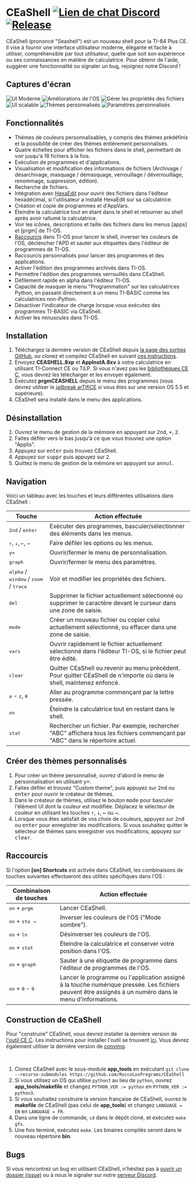 # CEaShell [![Lien de chat Discord](https://img.shields.io/discord/1012426214226530424?logo=discord)](https://discord.gg/RDTtu258fW) [![Release](https://img.shields.io/github/v/release/RoccoLoxPrograms/CEaShell?include_prereleases)](https://github.com/roccoloxprograms/shell/releases/latest)

CEaShell (prononcé "Seashell") est un nouveau shell pour la TI-84 Plus CE. Il vise à fournir une interface utilisateur moderne, élégante et facile à utiliser, compréhensible par tout utilisateur, quelle que soit son expérience ou ses connaissances en matière de calculatrice. Pour obtenir de l'aide, suggérer une fonctionnalité ou signaler un bug, rejoignez notre Discord !

## Captures d'écran

![UI Moderne](screenshots/shell.gif "UI Moderne") ![Améliorations de l'OS](screenshots/osFileInfo.gif "Améliorations de l'OS")
![Gérer les propriétés des fichiers](screenshots/fileInfo.png "Gérer les propriétés des fichiers") ![UI scalable](screenshots/scalableUI.gif "UI scalable")
![Thèmes personnalisés](screenshots/customTheme.gif "Thèmes personnalisés") ![Paramètres personnalisés](screenshots/settings.gif "Paramètres personnalisés")

## Fonctionnalités

* Thèmes de couleurs personnalisables, y compris des thèmes prédéfinis et la possibilité de créer des thèmes entièrement personnalisés.
* Quatre échelles pour afficher les fichiers dans le shell, permettant de voir jusqu'à 18 fichiers à la fois.
* Exécution de programmes et d'applications.
* Visualisation et modification des informations de fichiers (Archivage / désarchivage, masquage / démasquage, verrouillage / déverrouillage, renommage, suppression, édition).
* Recherche de fichiers.
* Intégration avec [HexaEdit](https://github.com/captain-calc/HexaEdit-CE) pour ouvrir des fichiers dans l'éditeur hexadécimal, si l'utilisateur a installé HexaEdit sur sa calculatrice.
* Création et copie de programmes et d'AppVars.
* Éteindre la calculatrice tout en étant dans le shell et retourner au shell après avoir rallumé la calculatrice.
* Voir les icônes, descriptions et taille des fichiers dans les menus [apps] et [prgm] de TI-OS.
* [Raccourcis](#shortcuts) dans TI-OS pour lancer le shell, inverser les couleurs de l'OS, déclencher l'APD et sauter aux étiquettes dans l'éditeur de programmes de TI-OS.
* Raccourcis personnalisés pour lancer des programmes et des applications.
* Activer l'édition des programmes archivés dans TI-OS.
* Permettre l'édition des programmes verrouillés dans CEaShell.
* Défilement rapide en alpha dans l'éditeur TI-OS.
* Capacité de masquer le menu "Programmation" sur les calculatrices Python, en passant directement à un menu TI-BASIC comme les calculatrices non-Python.
* Désactiver l'indicateur de charge lorsque vous exécutez des programmes TI-BASIC via CEaShell.
* Activer les minuscules dans TI-OS.

## Installation

1. Téléchargez la dernière version de CEaShell depuis [la page des sorties GitHub](https://github.com/roccoloxprograms/CEaShell/releases/latest), ou clonez et compilez CEaShell en suivant [ces instructions](#building-ceashell).
2. Envoyez **CEASHELL.8xp** et **AppInstA.8xv** à votre calculatrice en utilisant TI-Connect CE ou TiLP. Si vous n'avez pas les [bibliothèques CE C](https://tiny.cc/clibs), vous devrez les télécharger et les envoyer également.
3. Exécutez **prgmCEASHELL** depuis le menu des programmes (vous devrez utiliser le [jailbreak arTIfiCE](https://yvantt.github.io/arTIfiCE) si vous êtes sur une version OS 5.5 et supérieure).
4. CEaShell sera installé dans le menu des applications.

## Désinstallation

1. Ouvrez le menu de gestion de la mémoire en appuyant sur <kbd>2nd</kbd>, <kbd>+</kbd>, <kbd>2</kbd>.
2. Faites défiler vers le bas jusqu'à ce que vous trouviez une option "Applis".
3. Appuyez sur <kbd>enter</kbd> puis trouvez CEaShell.
4. Appuyez sur <kbd>suppr</kbd> puis appuyez sur <kbd>2</kbd>.
5. Quittez le menu de gestion de la mémoire en appuyant sur <kbd>annul</kbd>.

## Navigation

Voici un tableau avec les touches et leurs différentes utilisations dans CEaShell :

| Touche                                                                     | Action effectuée                                                                                                 |
|---------------------------------------------------------------------------|------------------------------------------------------------------------------------------------------------------|
| <kbd>2nd</kbd> / <kbd>enter</kbd>                                         | Exécuter des programmes, basculer/sélectionner des éléments dans les menus.                                       |
| <kbd>↑</kbd>, <kbd>↓</kbd>, <kbd>←</kbd>, <kbd>→</kbd>                    | Faire défiler les options ou les menus.                                                                           |
| <kbd>y=</kbd>                                                             | Ouvrir/fermer le menu de personnalisation.                                                                        |
| <kbd>graph</kbd>                                                          | Ouvrir/fermer le menu des paramètres.                                                                             |
| <kbd>alpha</kbd> / <kbd>window</kbd> / <kbd>zoom</kbd> / <kbd>trace</kbd> | Voir et modifier les propriétés des fichiers.                                                                     |
| <kbd>del</kbd>                                                            | Supprimer le fichier actuellement sélectionné ou supprimer le caractère devant le curseur dans une zone de saisie.|
| <kbd>mode</kbd>                                                           | Créer un nouveau fichier ou copier celui actuellement sélectionné, ou effacer dans une zone de saisie.            |
| <kbd>vars</kbd>                                                           | Ouvrir rapidement le fichier actuellement sélectionné dans l'éditeur TI-OS, si le fichier peut être édité.        |
| <kbd>clear</kbd>                                                          | Quitter CEaShell ou revenir au menu précédent. Pour quitter CEaShell de n'importe où dans le shell, maintenez enfoncé.| 
| <kbd>a</kbd> - <kbd>z</kbd>, <kbd>θ</kbd>                                 | Aller au programme commençant par la lettre pressée.                                                             |
| <kbd>on</kbd>                                                             | Éteindre la calculatrice tout en restant dans le shell.                                                          |
| <kbd>stat</kbd>                                                           | Rechercher un fichier. Par exemple, rechercher "ABC" affichera tous les fichiers commençant par "ABC" dans le répertoire actuel.|

## Créer des thèmes personnalisés

1. Pour créer un thème personnalisé, ouvrez d'abord le menu de personnalisation en utilisant <kbd>y=</kbd>.
2. Faites défiler et trouvez "Custom theme", puis appuyez sur <kbd>2nd</kbd> ou <kbd>enter</kbd> pour ouvrir le créateur de thèmes.
3. Dans le créateur de thèmes, utilisez le bouton <kbd>mode</kbd> pour basculer l'élément UI dont la couleur est modifiée. Déplacez le sélecteur de couleur en utilisant les touches <kbd>↑</kbd>, <kbd>↓</kbd>, <kbd>←</kbd> ou <kbd>→</kbd>.
4. Lorsque vous êtes satisfait de vos choix de couleurs, appuyez sur <kbd>2nd</kbd> ou <kbd>enter</kbd> pour enregistrer les modifications. Si vous souhaitez quitter le sélecteur de thèmes sans enregistrer vos modifications, appuyez sur <kbd>clear</kbd>.

## Raccourcis

Si l'option **[on] Shortcuts** est activée dans CEaShell, les combinaisons de touches suivantes effectueront des utilités spécifiques dans l'OS :

| Combinaison de touches                      | Action effectuée                                                                                                  |
|---------------------------------------------|-------------------------------------------------------------------------------------------------------------------|
| <kbd>on</kbd> + <kbd>prgm</kbd>             | Lancer CEaShell.                                                                                                  |
| <kbd>on</kbd> + <kbd>sto →</kbd>            | Inverser les couleurs de l'OS ("Mode sombre").                                                                     |
| <kbd>on</kbd> + <kbd>ln</kbd>               | Désinverser les couleurs de l'OS.                                                                                  |
| <kbd>on</kbd> + <kbd>stat</kbd>             | Éteindre la calculatrice et conserver votre position dans l'OS.                                                    |
| <kbd>on</kbd> + <kbd>graph</kbd>            | Sauter à une étiquette de programme dans l'éditeur de programmes de l'OS.                                          |
| <kbd>on</kbd> + <kbd>0</kbd> - <kbd>9</kbd> | Lancer le programme ou l'application assigné à la touche numérique pressée. Les fichiers peuvent être assignés à un numéro dans le menu d'informations. |

## Construction de CEaShell

Pour "construire" CEaShell, vous devrez installer la dernière version de [l'outil CE C](https://ce-programming.github.io/toolchain/index.html). Les instructions pour installer l'outil se trouvent [ici](https://ce-programming.github.io/toolchain/static/getting-started.html#installing-the-ce-toolchain). Vous devrez également utiliser la dernière version de [convimg](https://github.com/mateoconlechuga/convimg).

<br />

1. Clonez CEaShell avec le sous-module **app_tools** en exécutant `git clone --recurse-submodules https://github.com/RoccoLoxPrograms/CEaShell`
2. Si vous utilisez un OS qui utilise `python3` au lieu de `python`, ouvrez **app_tools/makefile** et changez `PYTHON_VER := python` en `PYTHON_VER := python3`.
3. Si vous souhaitez construire la version française de CEaShell, ouvrez le **makefile** de CEaShell (pas celui de **app_tools**) et changez `LANGUAGE = EN` en `LANGUAGE = FR`.
4. Dans une ligne de commande, `cd` dans le dépôt cloné, et exécutez `make gfx`.
5. Une fois terminé, exécutez `make`. Les binaires compilés seront dans le nouveau répertoire **bin**.

## Bugs

Si vous rencontrez un bug en utilisant CEaShell, n'hésitez pas à [ouvrir un dossier (issue)](https://github.com/RoccoLoxPrograms/CEaShell/issues) ou à nous le signaler sur notre [serveur Discord](https://discord.gg/RDTtu258fW).
